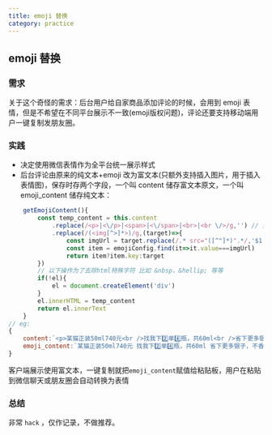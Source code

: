 ```yaml
---
title: emoji 替换  
category: practice  
---  
```


## emoji 替换  

### 需求  

关于这个奇怪的需求：后台用户给自家商品添加评论的时候，会用到 emoji 表情，但是不希望在不同平台展示不一致(emoji版权问题)，评论还要支持移动端用户一键复制发朋友圈。

### 实践  

- 决定使用微信表情作为全平台统一展示样式  
- 后台评论由原来的纯文本+emoji 改为富文本(只额外支持插入图片，用于插入表情图)，保存时存两个字段，一个叫 content 储存富文本原文，一个叫 emoji_content 储存纯文本：
```javascript
    getEmojiContent(){
        const temp_content = this.content
            .replace(/<p>|<\/p>|<span>|<\/span>|<br>|<br \/>/g,'') // 去除文本标签
            .replace(/(<img[^>]*>)/g,(target)=>{
                const imgUrl = target.replace(/.* src="([^"]*)".*/,'$1')
                const item = emojiConfig.find(it=>it.value===imgUrl)
                return item?item.key:target
        })
        // 以下操作为了去除html特殊字符 比如 &nbsp，&hellip; 等等
        if(!el){
            el = document.createElement('div')
        }
        el.innerHTML = temp_content
        return el.innerText
    }
// eg:
{
    content:`<p>某猫正装50ml740元<br />找我下2️⃣单4️⃣瓶，共60ml<br />省下更多银子，不香吗<img src=\"https://xxx.com/3.0e53120262a3b-497.0157cbbe4f07\" width=\"20\" /></p>`,
    emoji_content:`某猫正装50ml740元 找我下2️⃣单4️⃣瓶，共60ml 省下更多银子，不香吗[让我看看]`
}
```
客户端展示使用富文本，一键复制就把`emoji_content`赋值给粘贴板，用户在粘贴到微信聊天或朋友圈会自动转换为表情

### 总结  

非常 `hack` ，仅作记录，不做推荐。